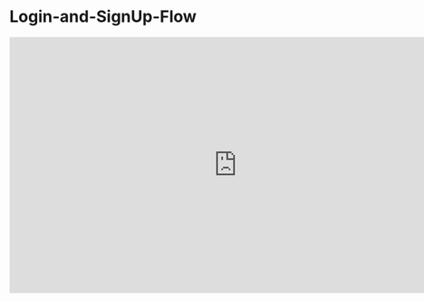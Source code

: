 # Login-and-SignUp-Flow
<iframe style="border: 1px solid rgba(0, 0, 0, 0.1);" width="800" height="450" src="https://embed.figma.com/design/FNgBMfyznGxeHJ48VHOoea/Diksha-Gyamlani-Assignment?node-id=14-107&embed-host=share" allowfullscreen></iframe>
